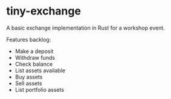 # tiny-exchange

A basic exchange implementation in Rust for a workshop event.

Features backlog:

- Make a deposit
- Withdraw funds
- Check balance
- List assets available
- Buy assets
- Sell assets
- List portfolio assets
